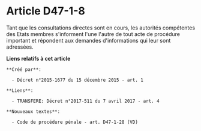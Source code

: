 # Article D47-1-8

Tant que les consultations directes sont en cours, les autorités compétentes des Etats membres s'informent l'une l'autre de
tout acte de procédure important et répondent aux demandes d'informations qui leur sont adressées.

**Liens relatifs à cet article**

	**Créé par**:

	  - Décret n°2015-1677 du 15 décembre 2015 - art. 1

	**Liens**:

	  - TRANSFERE: Décret n°2017-511 du 7 avril 2017 - art. 4

	**Nouveaux textes**:

	  - Code de procédure pénale - art. D47-1-28 (VD)
